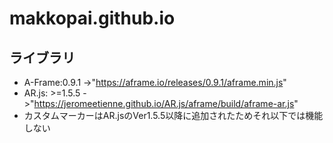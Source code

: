 # makkopai.github.io


## ライブラリ
- A-Frame:0.9.1 ->"https://aframe.io/releases/0.9.1/aframe.min.js"
- AR.js: >=1.5.5 ->"https://jeromeetienne.github.io/AR.js/aframe/build/aframe-ar.js"
 - カスタムマーカーはAR.jsのVer1.5.5以降に追加されたためそれ以下では機能しない
